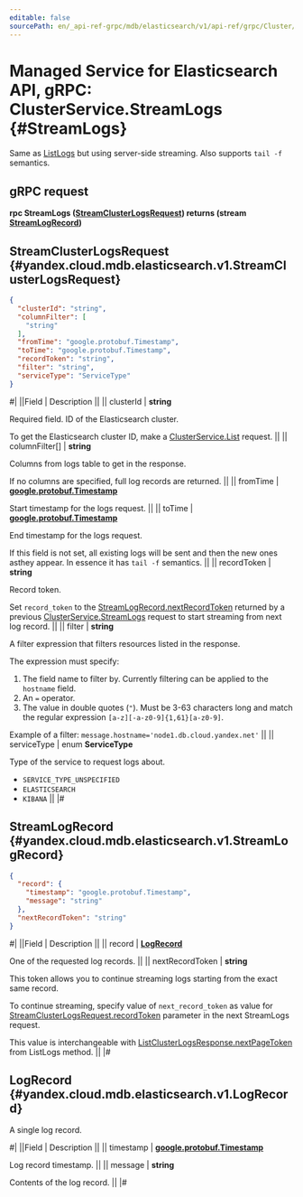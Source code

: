 ```yaml
---
editable: false
sourcePath: en/_api-ref-grpc/mdb/elasticsearch/v1/api-ref/grpc/Cluster/streamLogs.md
---
```


# Managed Service for Elasticsearch API, gRPC: ClusterService.StreamLogs {#StreamLogs}

Same as [ListLogs](/docs/managed-elasticsearch/api-ref/grpc/Cluster/listLogs#ListLogs) but using server-side streaming. Also supports `tail -f` semantics.

## gRPC request

**rpc StreamLogs ([StreamClusterLogsRequest](#yandex.cloud.mdb.elasticsearch.v1.StreamClusterLogsRequest)) returns (stream [StreamLogRecord](#yandex.cloud.mdb.elasticsearch.v1.StreamLogRecord))**

## StreamClusterLogsRequest {#yandex.cloud.mdb.elasticsearch.v1.StreamClusterLogsRequest}

```json
{
  "clusterId": "string",
  "columnFilter": [
    "string"
  ],
  "fromTime": "google.protobuf.Timestamp",
  "toTime": "google.protobuf.Timestamp",
  "recordToken": "string",
  "filter": "string",
  "serviceType": "ServiceType"
}
```

#|
||Field | Description ||
|| clusterId | **string**

Required field. ID of the Elasticsearch cluster.

To get the Elasticsearch cluster ID, make a [ClusterService.List](/docs/managed-elasticsearch/api-ref/grpc/Cluster/list#List) request. ||
|| columnFilter[] | **string**

Columns from logs table to get in the response.

If no columns are specified, full log records are returned. ||
|| fromTime | **[google.protobuf.Timestamp](https://developers.google.com/protocol-buffers/docs/reference/google.protobuf#timestamp)**

Start timestamp for the logs request. ||
|| toTime | **[google.protobuf.Timestamp](https://developers.google.com/protocol-buffers/docs/reference/google.protobuf#timestamp)**

End timestamp for the logs request.

If this field is not set, all existing logs will be sent and then the new ones asthey appear.
In essence it has `tail -f` semantics. ||
|| recordToken | **string**

Record token.

Set `record_token` to the [StreamLogRecord.nextRecordToken](#yandex.cloud.mdb.elasticsearch.v1.StreamLogRecord) returned by a previous [ClusterService.StreamLogs](#StreamLogs) request to start streaming from next log record. ||
|| filter | **string**

A filter expression that filters resources listed in the response.

The expression must specify:
1. The field name to filter by. Currently filtering can be applied to the `hostname` field.
2. An `=` operator.
3. The value in double quotes (`"`). Must be 3-63 characters long and match the regular expression `[a-z][-a-z0-9]{1,61}[a-z0-9]`.

Example of a filter: `message.hostname='node1.db.cloud.yandex.net'` ||
|| serviceType | enum **ServiceType**

Type of the service to request logs about.

- `SERVICE_TYPE_UNSPECIFIED`
- `ELASTICSEARCH`
- `KIBANA` ||
|#

## StreamLogRecord {#yandex.cloud.mdb.elasticsearch.v1.StreamLogRecord}

```json
{
  "record": {
    "timestamp": "google.protobuf.Timestamp",
    "message": "string"
  },
  "nextRecordToken": "string"
}
```

#|
||Field | Description ||
|| record | **[LogRecord](#yandex.cloud.mdb.elasticsearch.v1.LogRecord)**

One of the requested log records. ||
|| nextRecordToken | **string**

This token allows you to continue streaming logs starting from the exact same record.

To continue streaming, specify value of `next_record_token` as value for [StreamClusterLogsRequest.recordToken](#yandex.cloud.mdb.elasticsearch.v1.StreamClusterLogsRequest) parameter in the next StreamLogs request.

This value is interchangeable with [ListClusterLogsResponse.nextPageToken](/docs/managed-elasticsearch/api-ref/grpc/Cluster/listLogs#yandex.cloud.mdb.elasticsearch.v1.ListClusterLogsResponse) from ListLogs method. ||
|#

## LogRecord {#yandex.cloud.mdb.elasticsearch.v1.LogRecord}

A single log record.

#|
||Field | Description ||
|| timestamp | **[google.protobuf.Timestamp](https://developers.google.com/protocol-buffers/docs/reference/google.protobuf#timestamp)**

Log record timestamp. ||
|| message | **string**

Contents of the log record. ||
|#